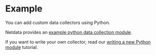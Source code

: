 <!--
title: "Example"
custom_edit_url: "https://github.com/netdata/netdata/edit/master/collectors/python.d.plugin/example/README.md"
sidebar_label: "example-python.d.plugin"
learn_status: "Published"
learn_topic_type: "References"
learn_rel_path: "Collectors References/Uncategorized"
-->

# Example

You can add custom data collectors using Python.

Netdata provides an [example python data collection module](https://github.com/netdata/netdata/tree/master/collectors/python.d.plugin/example).

If you want to write your own collector, read our [writing a new Python module](/collectors/python.d.plugin/README.md#how-to-write-a-new-module) tutorial.


